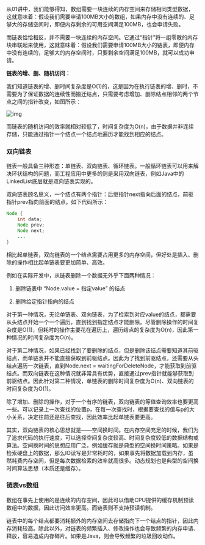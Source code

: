 从01讲中，我们能够得知，数组需要一块连续的内存空间来存储相同类型数据，这就意味着：假设我们需要申请100MB大小的数组，如果内存中没有连续的、足够大的存储空间时，即便内存剩余的可用空间满足100MB，也会申请失败。

而链表恰恰相反，并不需要一块连续的内存空间。它通过“指针”将一组零散的内存块串联起来使用，这就意味着：假设我们需要申请100MB大小的链表，即便内存中没有连续的，足够大的内存空间时，只要剩余空间满足100MB，就可以成功申请。



**链表的增、删、随机访问：**

我们知道链表的增、删时间复杂度是O(1)的，这是因为在执行链表的增、删时，不需要为了保证数据的连续性而搬迁结点，只需要考虑增加、删除结点相邻的两个节点之间的指针改变，如图所示：

![img](https://static001.geekbang.org/resource/image/45/17/452e943788bdeea462d364389bd08a17.jpg)

而链表的随机访问的效率就相对较低了，时间复杂度为O(n)，由于数据并非连续存储，只能通过指针一个结点一个结点地遍历才能找到相应的结点。



### 双向链表

链表一般具备三种形态：单链表、双向链表、循环链表。一般循环链表可以用来解决环状结构的问题，而工程应用中更多的则是采用双向链表，例如Java中的LinkedList底层就是双向链表实现的。

双向链表顾名思义，一个结点有两个指针：后继指针next指向后面的结点，前驱指针prev指向前面的结点。如下代码所示：

```java
Node {
 	int data;
    Node prev;
    Node next;
	...    
}
```

相比起单链表，双向链表的一个结点需要占用更多的内存空间，但好处是插入、删除的操作相比起单链表要更加简单、高效。

例如在实际开发中，从链表删除一个数据无外乎下面两种情况：

1. 删除链表中 “Node.value = 指定value” 的结点

2. 删除给定指针指向的结点

对于第一种情况，无论单链表、双向链表，为了检索到对应value的结点，都需要从头结点开始一个一个遍历，直到找到指定结点才能删除。尽管删除操作的时间复杂度是O(1)，但耗时的操作主要花在遍历上，遍历结点的复杂度为O(n)，因此第一种情况的时间复杂度为O(n)。

对于第二种情况，如果已经找到了要删除的结点，但是删除该结点需要知道其前驱结点，而单链表并不能直接获取到前驱结点。因此为了找到前驱结点，还需要从头结点遍历一次链表，直到Node.next = waitingForDeleteNode，才能获取到前驱结点。而双向链表在这种情况就非常具有优势，直接通过prev指针就能够获取到前驱结点。因此针对第二种情况，单链表的删除时间复杂度为O(n)、双向链表的时间复杂度为O(1)。

除了增加、删除的操作，对于一个有序的链表，双向链表的等值查询效率也要更高一些。可以记录上一次查找的位置p，在每一次查找时，根据要查找的值与p的大小关系，决定往前还是往后查找，因此效率比起单链表要更高。

其实，双向链表的核心思想就是——空间换时间。在内存空间充足的时候，我们为了追求代码的执行速度，可以选择空间复杂度较高、时间复杂度较低的数据结构或算法。空间换时间的思想应用广泛，例如缓存就是典型的空间换时间策略。如果是检索硬盘上的数据，那么IO读写是非常耗时的，如果事先将数据加载到内存，虽然耗费内存空间，但是每次数据检索的效率就高很多。动态规划也是典型的空间换时间算法思想（本质还是缓存）。



### 链表vs数组

数组在事先上使用的是连续的内存空间，因此可以借助CPU提供的缓存机制预读数组中的数据，因此访问效率更高。而链表则不支持预读机制。

链表中的每个结点都要消耗额外的内存空间去存储指向下一个结点的指针，因此内存消耗较高。除此以外，对链表的频繁插入、修改操作也会导致频繁的内存申请、释放，容易造成内存碎片。如果是Java，则会导致频繁的垃圾回收动作。